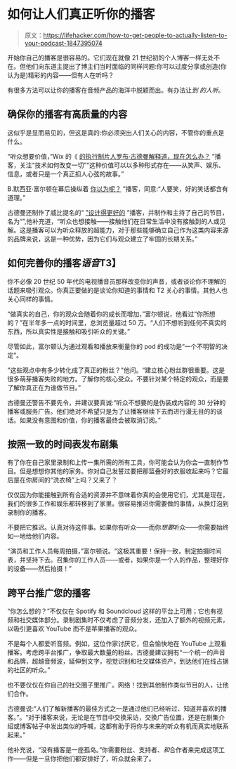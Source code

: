 # 如何让人们真正听你的播客

> 原文：<https://lifehacker.com/how-to-get-people-to-actually-listen-to-your-podcast-1847395074>

开始你自己的播客是很容易的。它们现在就像 21 世纪初的个人博客一样无处不在。但他们向东道主提出了博主们当时面临的同样问题:你可以过度分享或创造(你认为是)精彩的内容——但有人在听吗？



有很多方法可以让你的播客在音频产品的海洋中脱颖而出。有办法让*到* *的人听*。

## **确保你的播客有高质量的内容**

这似乎是显而易见的，但这是真的:你必须突出人们关心的内容，不管你的重点是什么。

“听众想要价值，”Wix 的《 [的执行制片人罗布·古德曼解释道，现在怎么办？](https://www.wix.com/nowwhat) ”播客，关注“技术如何改变一切”“这种价值可以以多种形式存在——从笑声、娱乐、信息，或者只是一个真正扣人心弦的故事。”

B.默西亚·富尔顿在幕后操纵着 [你以为呢？](https://www.whatyouthoughtpodcast.com/) ”播客，同意:“人要笑，好的笑话都含有道理。”

古德曼还制作了威比提名的“ [”设计得更好的](https://www.designbetter.co/podcast) ”播客，并制作和主持了自己的节目，名为“”,他补充道，“听众也想接触——接触他们在日常生活中没有接触到的人或见解。这是播客可以为听众释放的超能力，对于那些能够确立自己作为这类内容来源的品牌来说，这是一种优势，因为它们与观众建立了牢固的长期关系。”

## **如何完善你的播客*语音*T3】**

你不必像 20 世纪 50 年代的电视播音员那样改变你的声音，或者谈论你不理解的话题来吸引观众。你真正要做的是谈论你知道的事情和 T2 关心的事情。其他人也关心同样的事情。

“做真实的自己，你的观众会随着你的成长而增加，”富尔顿说，他看过“你所想的？”在半年多一点的时间里，总浏览量超过 50 万。“人们不想听到任何不真实的东西，所以真实性是接触和吸引听众的关键。”

尽管如此，富尔顿认为通过观看和播放来衡量你的 pod 的成功是“一个不明智的决定”。

"这些观点中有多少转化成了真正的粉丝？"他问。“建立核心粉丝群很重要。这是很多萌芽播客失败的地方。了解你的核心受众。不要针对某个特定的观众，而是要了解你真正在为谁做节目。”

古德曼还警告不要先令，并建议要真诚:“听众不想要的是伪装成内容的 30 分钟的播客或服务广告。他们绝对不希望只是为了让播客继续下去而进行漫无目的的谈话。如果没有意图和价值，你的播客最终会被取消订阅。”

## **按照一致的时间表发布剧集**

有了你在自己家里录制和上传一集所需的所有工具，你可能会认为你会一直制作节目。但是想想你其他的家务。你对自己发誓过要把那篮叠好的衣服收起来吗？它最后是在你房间的“洗衣椅”上吗？又来了？

仅仅因为你能接触到所有合适的资源并不意味着你真的会使用它们，尤其是现在，我们的很多工作和娱乐都转移到了家里。很容易推迟你需要做的事情，从换灯泡到录制你的播客。

不要把它推迟。认真对待这件事。如果你有听众——而你*想要*听众——你需要始终如一地给他们内容。

“演员和工作人员每周拍摄，”富尔顿说。“这极其重要！保持一致，制定拍摄时间表，并坚持下去。召集你的工作人员——或者，如果你是一个人的作品，整理好你的设备——然后拍摄！”

## **跨平台推广您的播客**

“你怎么想的？”不仅仅在 Spotify 和 Soundcloud 这样的平台上可用；它也有视频和社交媒体部分。录制剧集时不仅考虑了音频分发，还加入了额外的视频元素，以吸引更喜欢 YouTube 而不是苹果播客的观众。

不是每个人都爱听音频。例如，这位作家讨厌它，但会愉快地在 YouTube 上观看播客。考虑跨平台推广，争取最大数量的粉丝。古德曼建议拥有“一个统一的声音和品牌，超越音频波，延伸到文字，视觉识别和社交媒体资产，到达他们在线占据的社区的听众。”

也不要仅仅在你自己的社交圈子里推广。网络！找到其他制作类似节目的人，让他们合作。

古德曼说:“人们了解新播客的最佳方式之一是通过他们已经听过、知道并喜欢的播客。”。“对于播客来说，无论是在节目中交换采访，交换广告位置，还是在剧集介绍或博客帖子中发出类似的呼喊，这都有助于将你与未来的听众有机而真实地联系起来。”

他补充说，“没有播客是一座孤岛。”你需要粉丝、支持者、*和*合作者来完成这项工作——但是一旦你把他们都安排好了，听众就会来了。